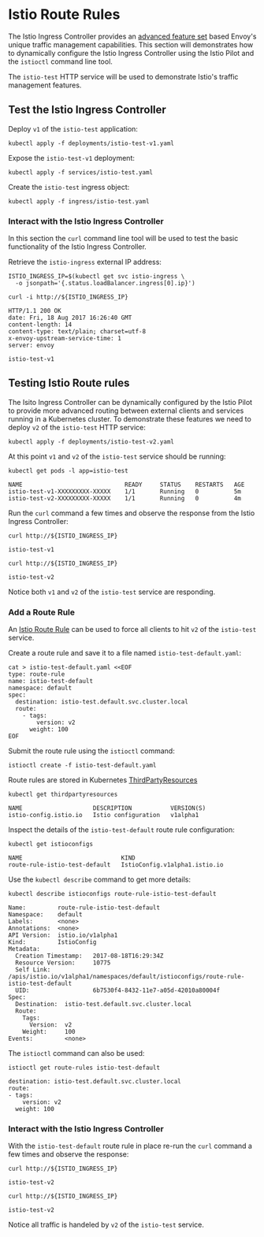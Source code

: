 # Istio Route Rules

The Istio Ingress Controller provides an [advanced feature set](https://istio.io/docs/concepts/traffic-management/rules-configuration.html) based Envoy's unique traffic management capabilities. This section will demonstrates how to dynamically configure the Istio Ingress Controller using the Istio Pilot and the `istioctl` command line tool.

The `istio-test` HTTP service will be used to demonstrate Istio's traffic management features.

## Test the Istio Ingress Controller

Deploy `v1` of the `istio-test` application:

```
kubectl apply -f deployments/istio-test-v1.yaml
```

Expose the `istio-test-v1` deployment:

```
kubectl apply -f services/istio-test.yaml
```

Create the `istio-test` ingress object:

```
kubectl apply -f ingress/istio-test.yaml
```

### Interact with the Istio Ingress Controller

In this section the `curl` command line tool will be used to test the basic functionality of the Istio Ingress Controller.

Retrieve the `istio-ingress` external IP address:

```
ISTIO_INGRESS_IP=$(kubectl get svc istio-ingress \
  -o jsonpath='{.status.loadBalancer.ingress[0].ip}')
```

```
curl -i http://${ISTIO_INGRESS_IP}
```

```
HTTP/1.1 200 OK
date: Fri, 18 Aug 2017 16:26:40 GMT
content-length: 14
content-type: text/plain; charset=utf-8
x-envoy-upstream-service-time: 1
server: envoy

istio-test-v1
```

## Testing Istio Route rules

The Isito Ingress Controller can be dynamically configured by the Istio Pilot to provide more advanced routing between external clients and services running in a Kubernetes cluster. To demonstrate these features we need to deploy `v2` of the `istio-test` HTTP service:

```
kubectl apply -f deployments/istio-test-v2.yaml
```

At this point `v1` and `v2` of the `istio-test` service should be running:

```
kubectl get pods -l app=istio-test
```
```
NAME                             READY     STATUS    RESTARTS   AGE
istio-test-v1-XXXXXXXXX-XXXXX    1/1       Running   0          5m
istio-test-v2-XXXXXXXXX-XXXXX    1/1       Running   0          4m
```

Run the `curl` command a few times and observe the response from the Istio Ingress Controller:

```
curl http://${ISTIO_INGRESS_IP}
```

```
istio-test-v1
```

```
curl http://${ISTIO_INGRESS_IP}
```

```
istio-test-v2
```

Notice both `v1` and `v2` of the `istio-test` service are responding.

### Add a Route Rule

An [Istio Route Rule](https://istio.io/docs/concepts/traffic-management/rules-configuration.html) can be used to force all clients to hit `v2` of the `istio-test` service.

Create a route rule and save it to a file named `istio-test-default.yaml`:

```
cat > istio-test-default.yaml <<EOF
type: route-rule
name: istio-test-default
namespace: default
spec:
  destination: istio-test.default.svc.cluster.local
  route:
    - tags:
        version: v2
      weight: 100
EOF
```

Submit the route rule using the `istioctl` command:

```
istioctl create -f istio-test-default.yaml
```

Route rules are stored in Kubernetes [ThirdPartyResources](https://kubernetes.io/docs/tasks/access-kubernetes-api/extend-api-third-party-resource/)

```
kubectl get thirdpartyresources
```
```
NAME                    DESCRIPTION           VERSION(S)
istio-config.istio.io   Istio configuration   v1alpha1
```

Inspect the details of the `istio-test-default` route rule configuration:

```
kubectl get istioconfigs
```
```
NAME                            KIND
route-rule-istio-test-default   IstioConfig.v1alpha1.istio.io
```

Use the `kubectl describe` command to get more details:

```
kubectl describe istioconfigs route-rule-istio-test-default
```
```
Name:         route-rule-istio-test-default
Namespace:    default
Labels:       <none>
Annotations:  <none>
API Version:  istio.io/v1alpha1
Kind:         IstioConfig
Metadata:
  Creation Timestamp:   2017-08-18T16:29:34Z
  Resource Version:     10775
  Self Link:            /apis/istio.io/v1alpha1/namespaces/default/istioconfigs/route-rule-istio-test-default
  UID:                  6b7530f4-8432-11e7-a05d-42010a80004f
Spec:
  Destination:  istio-test.default.svc.cluster.local
  Route:
    Tags:
      Version:  v2
    Weight:     100
Events:         <none>
```

The `istioctl` command can also be used:

```
istioctl get route-rules istio-test-default
```
```
destination: istio-test.default.svc.cluster.local
route:
- tags:
    version: v2
  weight: 100
```

### Interact with the Istio Ingress Controller

With the `istio-test-default` route rule in place re-run the `curl` command a few times and observe the response:

```
curl http://${ISTIO_INGRESS_IP}
```

```
istio-test-v2
```

```
curl http://${ISTIO_INGRESS_IP}
```

```
istio-test-v2
```

Notice all traffic is handeled by `v2` of the `istio-test` service.

